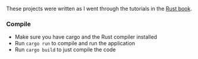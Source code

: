 These projects were written as I went through the tutorials in the [Rust book](https://doc.rust-lang.org/book/).

### Compile
 - Make sure you have cargo and the Rust compiler installed
 - Run `cargo run` to compile and run the application
 - Run `cargo build` to just compile the code
